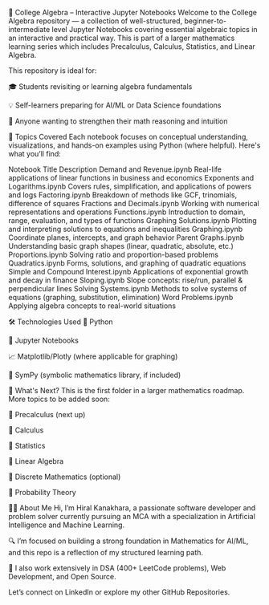 📘 College Algebra – Interactive Jupyter Notebooks
Welcome to the College Algebra repository — a collection of well-structured, beginner-to-intermediate level Jupyter Notebooks covering essential algebraic topics in an interactive and practical way. This is part of a larger mathematics learning series which includes Precalculus, Calculus, Statistics, and Linear Algebra.

This repository is ideal for:

🎓 Students revisiting or learning algebra fundamentals

💡 Self-learners preparing for AI/ML or Data Science foundations

🧠 Anyone wanting to strengthen their math reasoning and intuition

📂 Topics Covered
Each notebook focuses on conceptual understanding, visualizations, and hands-on examples using Python (where helpful). Here's what you’ll find:

Notebook Title	Description
Demand and Revenue.ipynb	Real-life applications of linear functions in business and economics
Exponents and Logarithms.ipynb	Covers rules, simplification, and applications of powers and logs
Factoring.ipynb	Breakdown of methods like GCF, trinomials, difference of squares
Fractions and Decimals.ipynb	Working with numerical representations and operations
Functions.ipynb	Introduction to domain, range, evaluation, and types of functions
Graphing Solutions.ipynb	Plotting and interpreting solutions to equations and inequalities
Graphing.ipynb	Coordinate planes, intercepts, and graph behavior
Parent Graphs.ipynb	Understanding basic graph shapes (linear, quadratic, absolute, etc.)
Proportions.ipynb	Solving ratio and proportion-based problems
Quadratics.ipynb	Forms, solutions, and graphing of quadratic equations
Simple and Compound Interest.ipynb	Applications of exponential growth and decay in finance
Sloping.ipynb	Slope concepts: rise/run, parallel & perpendicular lines
Solving Systems.ipynb	Methods to solve systems of equations (graphing, substitution, elimination)
Word Problems.ipynb	Applying algebra concepts to real-world situations

🛠️ Technologies Used
🐍 Python

📓 Jupyter Notebooks

📈 Matplotlib/Plotly (where applicable for graphing)

🧮 SymPy (symbolic mathematics library, if included)

🚧 What's Next?
This is the first folder in a larger mathematics roadmap. More topics to be added soon:

📁 Precalculus (next up)

📁 Calculus

📁 Statistics

📁 Linear Algebra

📁 Discrete Mathematics (optional)

📁 Probability Theory

🙋‍♀️ About Me
Hi, I’m Hiral Kanakhara, a passionate software developer and problem solver currently pursuing an MCA with a specialization in Artificial Intelligence and Machine Learning.

🔍 I’m focused on building a strong foundation in Mathematics for AI/ML, and this repo is a reflection of my structured learning path.

🧠 I also work extensively in DSA (400+ LeetCode problems), Web Development, and Open Source.

Let’s connect on LinkedIn or explore my other GitHub Repositories.

